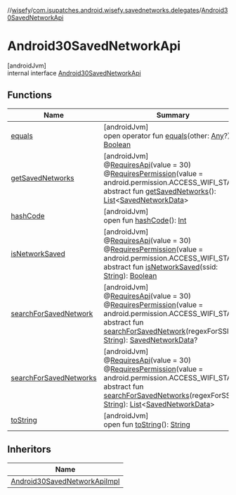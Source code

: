 //[wisefy](../../../index.md)/[com.isupatches.android.wisefy.savednetworks.delegates](../index.md)/[Android30SavedNetworkApi](index.md)

# Android30SavedNetworkApi

[androidJvm]\
internal interface [Android30SavedNetworkApi](index.md)

## Functions

| Name | Summary |
|---|---|
| [equals](../../com.isupatches.android.wisefy.wifi.delegates/-legacy-wifi-delegate/index.md#585090901%2FFunctions%2F1622544596) | [androidJvm]<br>open operator fun [equals](../../com.isupatches.android.wisefy.wifi.delegates/-legacy-wifi-delegate/index.md#585090901%2FFunctions%2F1622544596)(other: [Any](https://kotlinlang.org/api/latest/jvm/stdlib/kotlin/-any/index.html)?): [Boolean](https://kotlinlang.org/api/latest/jvm/stdlib/kotlin/-boolean/index.html) |
| [getSavedNetworks](get-saved-networks.md) | [androidJvm]<br>@[RequiresApi](https://developer.android.com/reference/kotlin/androidx/annotation/RequiresApi.html)(value = 30)<br>@[RequiresPermission](https://developer.android.com/reference/kotlin/androidx/annotation/RequiresPermission.html)(value = android.permission.ACCESS_WIFI_STATE)<br>abstract fun [getSavedNetworks](get-saved-networks.md)(): [List](https://kotlinlang.org/api/latest/jvm/stdlib/kotlin.collections/-list/index.html)<[SavedNetworkData](../../com.isupatches.android.wisefy.savednetworks.entities/-saved-network-data/index.md)> |
| [hashCode](../../com.isupatches.android.wisefy.wifi.delegates/-legacy-wifi-delegate/index.md#1794629105%2FFunctions%2F1622544596) | [androidJvm]<br>open fun [hashCode](../../com.isupatches.android.wisefy.wifi.delegates/-legacy-wifi-delegate/index.md#1794629105%2FFunctions%2F1622544596)(): [Int](https://kotlinlang.org/api/latest/jvm/stdlib/kotlin/-int/index.html) |
| [isNetworkSaved](is-network-saved.md) | [androidJvm]<br>@[RequiresApi](https://developer.android.com/reference/kotlin/androidx/annotation/RequiresApi.html)(value = 30)<br>@[RequiresPermission](https://developer.android.com/reference/kotlin/androidx/annotation/RequiresPermission.html)(value = android.permission.ACCESS_WIFI_STATE)<br>abstract fun [isNetworkSaved](is-network-saved.md)(ssid: [String](https://kotlinlang.org/api/latest/jvm/stdlib/kotlin/-string/index.html)): [Boolean](https://kotlinlang.org/api/latest/jvm/stdlib/kotlin/-boolean/index.html) |
| [searchForSavedNetwork](search-for-saved-network.md) | [androidJvm]<br>@[RequiresApi](https://developer.android.com/reference/kotlin/androidx/annotation/RequiresApi.html)(value = 30)<br>@[RequiresPermission](https://developer.android.com/reference/kotlin/androidx/annotation/RequiresPermission.html)(value = android.permission.ACCESS_WIFI_STATE)<br>abstract fun [searchForSavedNetwork](search-for-saved-network.md)(regexForSSID: [String](https://kotlinlang.org/api/latest/jvm/stdlib/kotlin/-string/index.html)): [SavedNetworkData](../../com.isupatches.android.wisefy.savednetworks.entities/-saved-network-data/index.md)? |
| [searchForSavedNetworks](search-for-saved-networks.md) | [androidJvm]<br>@[RequiresApi](https://developer.android.com/reference/kotlin/androidx/annotation/RequiresApi.html)(value = 30)<br>@[RequiresPermission](https://developer.android.com/reference/kotlin/androidx/annotation/RequiresPermission.html)(value = android.permission.ACCESS_WIFI_STATE)<br>abstract fun [searchForSavedNetworks](search-for-saved-networks.md)(regexForSSID: [String](https://kotlinlang.org/api/latest/jvm/stdlib/kotlin/-string/index.html)): [List](https://kotlinlang.org/api/latest/jvm/stdlib/kotlin.collections/-list/index.html)<[SavedNetworkData](../../com.isupatches.android.wisefy.savednetworks.entities/-saved-network-data/index.md)> |
| [toString](../../com.isupatches.android.wisefy.wifi.delegates/-legacy-wifi-delegate/index.md#1616463040%2FFunctions%2F1622544596) | [androidJvm]<br>open fun [toString](../../com.isupatches.android.wisefy.wifi.delegates/-legacy-wifi-delegate/index.md#1616463040%2FFunctions%2F1622544596)(): [String](https://kotlinlang.org/api/latest/jvm/stdlib/kotlin/-string/index.html) |

## Inheritors

| Name |
|---|
| [Android30SavedNetworkApiImpl](../-android30-saved-network-api-impl/index.md) |

